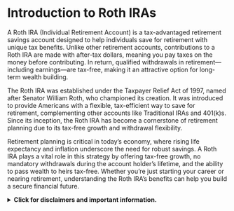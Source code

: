 # Introduction to Roth IRAs

A Roth IRA (Individual Retirement Account) is a tax-advantaged retirement savings account designed to help individuals save for retirement with unique tax benefits. Unlike other retirement accounts, contributions to a Roth IRA are made with after-tax dollars, meaning you pay taxes on the money before contributing. In return, qualified withdrawals in retirement—including earnings—are tax-free, making it an attractive option for long-term wealth building.

The Roth IRA was established under the Taxpayer Relief Act of 1997, named after Senator William Roth, who championed its creation. It was introduced to provide Americans with a flexible, tax-efficient way to save for retirement, complementing other accounts like Traditional IRAs and 401(k)s. Since its inception, the Roth IRA has become a cornerstone of retirement planning due to its tax-free growth and withdrawal flexibility.

Retirement planning is critical in today’s economy, where rising life expectancy and inflation underscore the need for robust savings. A Roth IRA plays a vital role in this strategy by offering tax-free growth, no mandatory withdrawals during the account holder’s lifetime, and the ability to pass wealth to heirs tax-free. Whether you’re just starting your career or nearing retirement, understanding the Roth IRA’s benefits can help you build a secure financial future.

<details><summary><b>Click for disclaimers and important information.</b></summary>

<i>This content was sourced with help from xAI’s Grok AI. This information is for educational purposes and users should consult a financial advisor or the IRS for the most current rules.</i>
</details>
